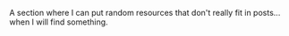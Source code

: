 <!--t Resources t-->
<!--d A section where I can put random resources that don&#039;t really fit in posts... when I will find something. d-->

A section where I can put random resources that don't really fit in posts... when I will find something.